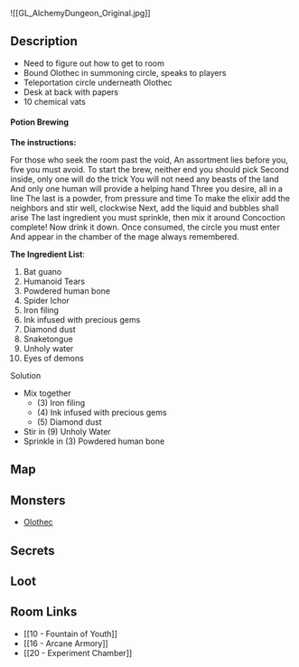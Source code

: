 ![[GL_AlchemyDungeon_Original.jpg]]
## Description

* Need to figure out how to get to room
* Bound Olothec in summoning circle, speaks to players
* Teleportation circle underneath Olothec
* Desk at back with papers
* 10 chemical vats

#### Potion Brewing
**The instructions:**

For those who seek the room past the void,
An assortment lies before you, five you must avoid.
To start the brew, neither end you should pick
Second inside, only one will do the trick
You will not need any beasts of the land
And only one human will provide a helping hand
Three you desire, all in a line
The last is a powder, from pressure and time
To make the elixir add the neighbors and stir well, clockwise
Next, add the liquid and bubbles shall arise
The last ingredient you must sprinkle, then mix it around
Concoction complete! Now drink it down.
Once consumed, the circle you must enter
And appear in the chamber of the mage always remembered.



**The Ingredient List**:

1. Bat guano
2. Humanoid Tears
3. Powdered human bone
4. Spider Ichor
5. Iron filing
6. Ink infused with precious gems
7. Diamond dust
8. Snaketongue
9. Unholy water
10. Eyes of demons

Solution

* Mix together
	* (3) Iron filing
	* (4) Ink infused with precious gems
	* (5) Diamond dust
* Stir in (9) Unholy Water
* Sprinkle in (3) Powdered human bone
## Map

## Monsters

* [Olothec](https://www.dndbeyond.com/monsters/4485962-olothec)

## Secrets

## Loot

## Room Links

*  [[10 - Fountain of Youth]]
*  [[16 - Arcane Armory]]
*  [[20 - Experiment Chamber]]